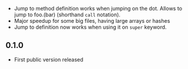 
* Jump to method definition works when jumping on the dot. Allows to jump to foo.(bar) (shorthand `call` notation).
* Major speedup for some big files, having large arrays or hashes
* Jump to definition now works when using it on `super` keyword.

## 0.1.0

* First public version released
